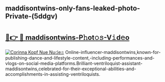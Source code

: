 ## maddisontwins-only-fans​-leaked-photo​-Private-(5ddgv)


# <h2><a href="https://mediaupload.pro?title=maddisontwins&ref=git">🔗👉 🔴 maddisontwins-P𝚑ot𝚘𝚜-V𝚒d𝚎o</a></h2>

[![Corinna Kopf Nue Nu𝚍e𝚜](https://i.imgur.com/0qMVB7G.gif)](https://mediaupload.pro?title=maddisontwins&ref=git)
Online-influencer-maddisontwins,known-for-publishing-dance-and-lifestyle-content,-including-performances-and-vlogs-on-social-media-platforms.Brilliant-ventriloquist-assistant-maddisontwins,celebrated-for-their-exceptional-abilities-and-accomplishments-in-assisting-ventriloquists.  